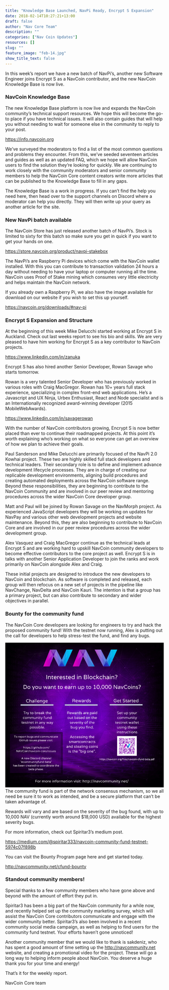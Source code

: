 ```yaml
---
title: "Knowledge Base Launched, NavPi Ready, Encrypt S Expansion"
date: 2018-02-14T10:27:21+13:00
draft: false
author: "Nav Core Team"
description: ""
categories: ["Nav Coin Updates"]
resources: []
slug: ""
feature_image: "feb-14.jpg"
show_title_text: false
---
```


In this week’s report we have a new batch of NavPi’s, another new Software Engineer joins Encrypt S as a NavCoin contributor, and the new NavCoin Knowledge Base is now live.
<!--more-->

### NavCoin Knowledge Base
The new Knowledge Base platform is now live and expands the NavCoin community’s technical support resources. We hope this will become the go-to place if you have technical issues. It will also contain guides that will help you without needing to wait for someone else in the community to reply to your post.

https://info.navcoin.org

We’ve surveyed the moderators to find a list of the most common questions and problems they encounter. From this, we’ve seeded seventeen articles and guides as well as an updated FAQ, which we hope will allow NavCoin users to find the solution they’re looking for quickly. We are continuing to work closely with the community moderators and senior community members to help the NavCoin Core content creators write more articles that can be published to the Knowledge Base to fill in any gaps.

The Knowledge Base is a work in progress. If you can’t find the help you need here, then head over to the support channels on Discord where a moderator can help you directly. They will then write up your query as another article for the site.


### New NavPi batch available
The NavCoin Store has just released another batch of NavPi’s. Stock is limited to sixty for this batch so make sure you get in quick if you want to get your hands on one.

https://store.navcoin.org/product/navpi-stakebox

The NavPi’s are Raspberry Pi devices which come with the NavCoin wallet installed. With this you can contribute to transaction validation 24 hours a day without needing to have your laptop or computer running all the time. NavCoin uses Proof of Stake mining which consumes very little electricity and helps maintain the NavCoin network.

If you already own a Raspberry Pi, we also have the image available for download on our website if you wish to set this up yourself.

https://navcoin.org/downloads/#nav-pi

### Encrypt S Expansion and Structure
At the beginning of this week Mike Delucchi started working at Encrypt S in Auckland. Check out last weeks report to see his bio and skills. We are very pleased to have him working for Encrypt S as a key contributor to NavCoin projects.

https://www.linkedin.com/in/zanuka

Encrypt S has also hired another Senior Developer, Rowan Savage who starts tomorrow.

Rowan is a very talented Senior Developer who has previously worked in various roles with Craig MacGregor. Rowan has 10+ years full stack experience, specializing in complex front-end web applications. He’s a Javascript and UX Ninja, Urbex Enthusiast, React and Node specialist and is an Internationally recognized award-winning developer (2015 MobileWebAwards).

https://www.linkedin.com/in/savagerowan

With the number of NavCoin contributors growing, Encrypt S is now better placed than ever to continue their roadmapped projects. At this point it’s worth explaining who’s working on what so everyone can get an overview of how we plan to achieve their goals.

Paul Sanderson and Mike Delucchi are primarily focused of the NavPi 2.0 Kowhai project. These two are highly skilled full stack developers and technical leaders. Their secondary role is to define and implement advance development lifecycle processes. They are in charge of creating our replicable development environments, aligning build procedures and creating automated deployments across the NavCoin software range. Beyond these responsibilities, they are beginning to contribute to the NavCoin Community and are involved in our peer review and mentoring procedures across the wider NavCoin Core developer group.

Matt and Paul will be joined by Rowan Savage on the NavMorph project. As experienced JavaScript developers they will be working on updates for NavPay and various other web development projects and website maintenance. Beyond this, they are also beginning to contribute to NavCoin Core and are involved in our peer review procedures across the wider development group.

Alex Vasquez and Craig MacGregor continue as the technical leads at Encrypt S and are working hard to upskill NavCoin community developers to become effective contributors to the core project as well. Encrypt S is in talks with another Senior Application Developer to join the ranks and work primarily on NavCoin alongside Alex and Craig.

These initial projects are designed to introduce the new developers to NavCoin and blockchain. As software is completed and released, each group will then refocus on a new set of projects in the pipeline like NavChange, NavDelta and NavCoin Kauri. The intention is that a group has a primary project, but can also contribute to secondary and wider objectives in parallel.

### Bounty for the community fund
The NavCoin Core developers are looking for engineers to try and hack the proposed community fund! With the testnet now running, Alex is putting out the call for developers to help stress-test the fund, and find any bugs.

![](communityfund-bounty.png)
The community fund is part of the network consensus mechanism, so we all need be sure it to work as intended, and be a secure platform that can’t be taken advantage of.

Rewards will vary and are based on the severity of the bug found, with up to 10,000 NAV (currently worth around $18,000 USD) available for the highest severity bugs.

For more information, check out Spiritar3’s medium post.

https://medium.com/@spiritar333/navcoin-community-fund-testnet-5974c07f898b

You can visit the Bounty Program page here and get started today.

http://navcommunity.net/cfund-bounty

### Standout community members!
Special thanks to a few community members who have gone above and beyond with the amount of effort they put in.

Spiritar3 has been a big part of the NavCoin community for a while now, and recently helped set up the community marketing survey, which will assist the NavCoin Core contributors communicate and engage with the wider community better. Spiritar3’s also been involved in a recent community social media campaign, as well as helping to find users for the community fund testnet. Your efforts haven’t gone unnoticed!

Another community member that we would like to thank is sakdeniz, who has spent a good amount of time setting up the http://navcommunity.net website, and creating a promotional video for the project. These will go a long way to helping inform people about NavCoin. You deserve a huge thank you for your time and energy!

That’s it for the weekly report.

NavCoin Core team